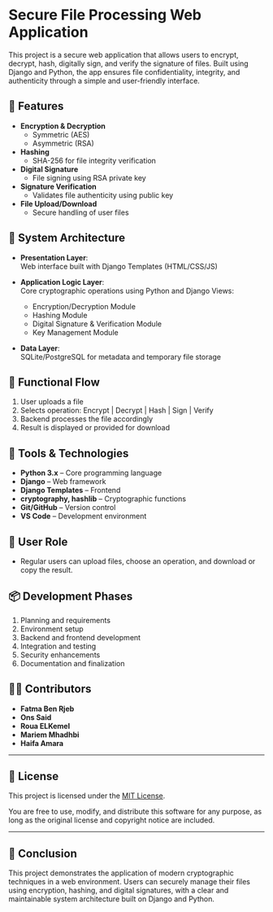 # Secure File Processing Web Application

This project is a secure web application that allows users to encrypt, decrypt, hash, digitally sign, and verify the signature of files. Built using Django and Python, the app ensures file confidentiality, integrity, and authenticity through a simple and user-friendly interface.

## 🔐 Features

- **Encryption & Decryption**
  - Symmetric (AES)
  - Asymmetric (RSA)
- **Hashing**
  - SHA-256 for file integrity verification
- **Digital Signature**
  - File signing using RSA private key
- **Signature Verification**
  - Validates file authenticity using public key
- **File Upload/Download**
  - Secure handling of user files

## 🧱 System Architecture

- **Presentation Layer**:  
  Web interface built with Django Templates (HTML/CSS/JS)

- **Application Logic Layer**:  
  Core cryptographic operations using Python and Django Views:
  - Encryption/Decryption Module
  - Hashing Module
  - Digital Signature & Verification Module
  - Key Management Module

- **Data Layer**:  
  SQLite/PostgreSQL for metadata and temporary file storage

## 🔄 Functional Flow

1. User uploads a file
2. Selects operation: Encrypt | Decrypt | Hash | Sign | Verify
3. Backend processes the file accordingly
4. Result is displayed or provided for download

## 🧰 Tools & Technologies

- **Python 3.x** – Core programming language
- **Django** – Web framework
- **Django Templates** – Frontend
- **cryptography, hashlib** – Cryptographic functions
- **Git/GitHub** – Version control
- **VS Code** – Development environment

## 👤 User Role

- Regular users can upload files, choose an operation, and download or copy the result.

## 📦 Development Phases

1. Planning and requirements
2. Environment setup
3. Backend and frontend development
4. Integration and testing
5. Security enhancements
6. Documentation and finalization

## 👨‍💻 Contributors

- **Fatma Ben Rjeb** 
- **Ons Said**
- **Roua ELKemel** 
- **Mariem Mhadhbi**
- **Haifa Amara**
---

## 📄 License

This project is licensed under the [MIT License](https://opensource.org/licenses/MIT).

You are free to use, modify, and distribute this software for any purpose, as long as the original license and copyright notice are included.

---
## 📌 Conclusion

This project demonstrates the application of modern cryptographic techniques in a web environment. Users can securely manage their files using encryption, hashing, and digital signatures, with a clear and maintainable system architecture built on Django and Python.

